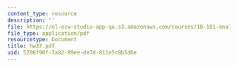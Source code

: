 ```yaml
---
content_type: resource
description: ''
file: https://ol-ocw-studio-app-qa.s3.amazonaws.com/courses/18-101-analysis-ii-fall-2005/5286f90f7a8289eede7d811e5c8b5d6e_hw37.pdf
file_type: application/pdf
resourcetype: Document
title: hw37.pdf
uid: 5286f90f-7a82-89ee-de7d-811e5c8b5d6e
---
```

